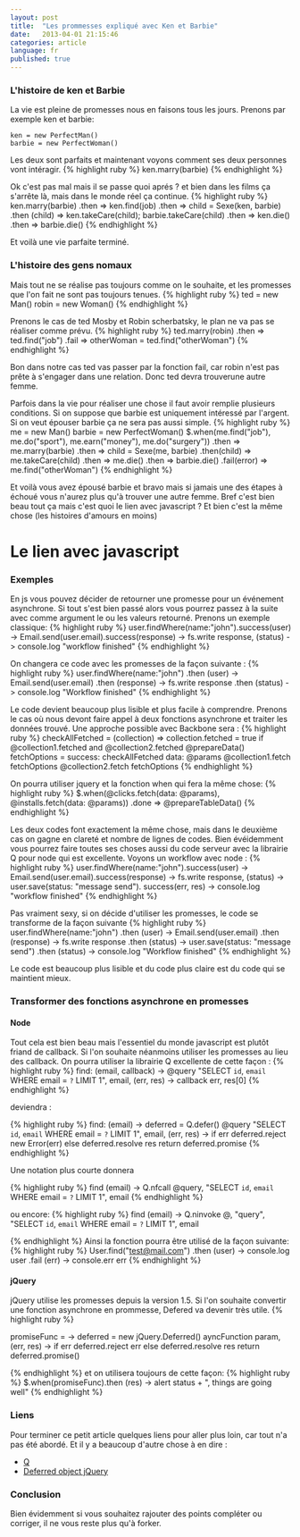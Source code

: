 ```yaml
---
layout: post
title:  "Les prommesses expliqué avec Ken et Barbie"
date:   2013-04-01 21:15:46
categories: article
language: fr
published: true
---
```


### L'histoire de ken et Barbie
La vie est pleine de promesses nous en faisons tous les jours. Prenons par exemple ken et barbie:
    
    ken = new PerfectMan()
    barbie = new PerfectWoman()


Les deux sont parfaits et maintenant voyons comment ses deux personnes vont intéragir. 
{% highlight ruby %}
ken.marry(barbie)
{% endhighlight %}

Ok c'est pas mal mais il se passe quoi aprés ? et bien dans les films ça s'arrête là, mais dans le monde réel ça continue.
{% highlight ruby %}
ken.marry(barbie)
  .then => ken.find(job)
  .then => child = Sexe(ken, barbie)
  .then (child) => ken.takeCare(child); barbie.takeCare(child)
  .then => ken.die()
  .then => barbie.die()
{% endhighlight %}

Et voilà une vie parfaite terminé. 

### L'histoire des gens nomaux
Mais tout ne se réalise pas toujours comme on le souhaite, et les promesses que l'on fait ne sont pas toujours tenues. 
{% highlight ruby %}
ted = new Man()
robin = new Woman()
{% endhighlight %}

Prenons le cas de ted Mosby et Robin scherbatsky, le plan ne va pas se réaliser comme prévu. 
{% highlight ruby %}
ted.marry(robin)
  .then => ted.find("job")
  .fail => otherWoman = ted.find("otherWoman")
{% endhighlight %}

Bon dans notre cas ted vas passer par la fonction fail, car robin n'est pas prête à s'engager dans une relation. Donc ted devra trouverune autre femme.

Parfois dans la vie pour réaliser une chose il faut avoir remplie plusieurs conditions. 
Si on suppose que barbie est uniquement intéressé par l'argent. Si on veut épouser barbie ça ne sera pas aussi simple. 
{% highlight ruby %}
me = new Man()
barbie = new PerfectWoman()
$.when(me.find("job"), me.do("sport"), me.earn("money"), me.do("surgery"))
  .then => me.marry(barbie)
  .then => child = Sexe(me, barbie)
  .then(child) => me.takeCare(child)
  .then => me.die()
  .then => barbie.die()
  .fail(error) => me.find("otherWoman")
{% endhighlight %}

Et voilà vous avez épousé barbie et bravo mais si jamais une des étapes à échoué vous n'aurez plus qu'à trouver une autre femme.
Bref c'est bien beau tout ça mais c'est quoi le lien avec javascript ? Et bien c'est la même chose (les histoires d'amours en moins) 

# Le lien avec javascript

### Exemples 

En js vous pouvez décider de retourner une promesse pour un événement asynchrone. 
Si tout s'est bien passé alors vous pourrez passez à la suite avec comme argument le ou les valeurs retourné.
Prenons un exemple classique:
{% highlight ruby %}
user.findWhere(name:"john").success(user) ->
  Email.send(user.email).success(response) ->
    fs.write response, (status) ->
      console.log "workflow finished"
{% endhighlight %}

On changera ce code avec les promesses de la façon suivante :
{% highlight ruby %}
user.findWhere(name:"john")
  .then (user) -> Email.send(user.email)
  .then (response) -> fs.write response
  .then (status) -> console.log "Workflow finished" 
{% endhighlight %}

Le code devient beaucoup plus lisible et plus facile à comprendre.
Prenons le cas où nous devont faire appel à deux fonctions asynchrone et traiter les données trouvé.
Une approche possible avec Backbone sera :
{% highlight ruby %}
checkAllFetched = (collection) =>
  collection.fetched = true
  if @collection1.fetched and @collection2.fetched
    @prepareData()
fetchOptions =
  success: checkAllFetched
  data: @params
@collection1.fetch fetchOptions
@collection2.fetch fetchOptions
{% endhighlight %}

On pourra utiliser jquery et la fonction when qui fera la même chose:
{% highlight ruby %}
$.when(@clicks.fetch(data: @params), @installs.fetch(data: @params))
  .done => @prepareTableData()
{% endhighlight %}

Les deux codes font exactement la même chose, mais dans le deuxième cas on gagne en clareté et nombre de lignes de codes.
Bien évéidemment vous pourrez faire toutes ses choses aussi du code serveur avec la librairie Q pour node qui est excellente. 
Voyons un workflow avec node :
{% highlight ruby %}
user.findWhere(name:"john").success(user) ->
  Email.send(user.email).success(response) ->
    fs.write response, (status) ->
      user.save(status: "message send"). success(err, res) ->
        console.log "workflow finished"
{% endhighlight %}

Pas vraiment sexy, si on décide d'utiliser les promesses, le code se transforme de la façon suivante
{% highlight ruby %}
user.findWhere(name:"john")
  .then (user) -> Email.send(user.email)
  .then (response) -> fs.write response
  .then (status) -> user.save(status: "message send")
  .then (status) -> console.log "Workflow finished" 
{% endhighlight %}

Le code est beaucoup plus lisible et du code plus claire est du code qui se maintient mieux. 

### Transformer des fonctions asynchrone en promesses
#### Node
Tout cela est bien beau mais l'essentiel du monde javascript est plutôt friand de callback. 
Si l'on souhaite néanmoins utiliser les promesses au lieu des callback. 
On pourra utiliser la librairie Q excellente de cette façon :
{% highlight ruby %}
find: (email, callback) ->
  @query "SELECT `id`, `email` WHERE email = `?` LIMIT 1", email, (err, res) ->
    callback err, res[0]
{% endhighlight %}

deviendra : 

{% highlight ruby %}
find: (email) ->
  deferred = Q.defer()
  @query "SELECT `id`, `email` WHERE email = `?` LIMIT 1", 
    email, (err, res) ->
    if err
      deferred.reject new Error(err)
    else
      deferred.resolve res
    return deferred.promise
{% endhighlight %}

Une notation plus courte donnera

{% highlight ruby %}
find (email) ->
  Q.nfcall @query, "SELECT `id`, `email` WHERE email = `?` LIMIT 1", email 
{% endhighlight %}

ou encore: 
{% highlight ruby %}
find (email) ->
  Q.ninvoke @, "query", "SELECT `id`, `email` WHERE email = `?` LIMIT 1", email 

{% endhighlight %}
Ainsi la fonction pourra être utilisé de la façon suivante: 
{% highlight ruby %}
User.find("test@mail.com")
  .then (user) -> console.log user
  .fail (err) -> console.err err
{% endhighlight %}

#### jQuery
jQuery utilise les promesses depuis la version 1.5. 
Si l'on souhaite convertir une fonction asynchrone en prommesse, Defered va devenir très utile. 
{% highlight ruby %}

promiseFunc = ->
  deferred = new jQuery.Deferred()
  ayncFunction param, (err, res) ->
    if err
      deferred.reject err
    else
      deferred.resolve res
  return deferred.promise()
       
{% endhighlight %}
et on utilisera toujours de cette façon:
{% highlight ruby %}
$.when(promiseFunc).then (res) ->
  alert status + ", things are going well"
{% endhighlight %}
 
### Liens

Pour terminer ce petit article quelques liens pour aller plus loin, car tout n'a pas été abordé. 
Et il y a beaucoup d'autre chose à en dire :
* [Q](http://documentup.com/kriskowal/q/)
* [Deferred object jQuery](http://api.jquery.com/category/deferred-object/)

### Conclusion 

Bien évidemment si vous souhaitez rajouter des points compléter ou corriger, il ne vous reste plus qu'à forker.